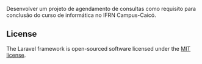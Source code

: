 Desenvolver um projeto de agendamento de consultas como requisito para conclusão do curso de informática no IFRN Campus-Caicó.
## License

The Laravel framework is open-sourced software licensed under the [MIT license](https://opensource.org/licenses/MIT).
